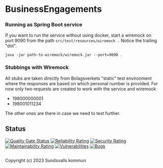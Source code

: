 # BusinessEngagements

### Running as Spring Boot service

If you want to run the service without using docker, start a wiremock on port 9090
from the path `src/test/resources/wiremock .` Notice the trailing "dot".

`java -jar path-to-wiremock/wiremock.jar --port=9090 .`

### Stubbings with Wiremock

All stubs are taken directly from Bolagsverkets "static" test environment where the responses are
based on which personal number is provided.
For now only two requests are created to work with the service and wiremock<br>

- 198000000001
- 198001011234

The other ones are there in case we need to test further.

## Status

[![Quality Gate Status](https://sonarcloud.io/api/project_badges/measure?project=Sundsvallskommun_api-service-business-engagements&metric=alert_status)](https://sonarcloud.io/summary/overall?id=Sundsvallskommun_api-service-business-engagements)
[![Reliability Rating](https://sonarcloud.io/api/project_badges/measure?project=Sundsvallskommun_api-service-business-engagements&metric=reliability_rating)](https://sonarcloud.io/summary/overall?id=Sundsvallskommun_api-service-business-engagements)
[![Security Rating](https://sonarcloud.io/api/project_badges/measure?project=Sundsvallskommun_api-service-business-engagements&metric=security_rating)](https://sonarcloud.io/summary/overall?id=Sundsvallskommun_api-service-business-engagements)
[![Maintainability Rating](https://sonarcloud.io/api/project_badges/measure?project=Sundsvallskommun_api-service-business-engagements&metric=sqale_rating)](https://sonarcloud.io/summary/overall?id=Sundsvallskommun_api-service-business-engagements)
[![Vulnerabilities](https://sonarcloud.io/api/project_badges/measure?project=Sundsvallskommun_api-service-business-engagements&metric=vulnerabilities)](https://sonarcloud.io/summary/overall?id=Sundsvallskommun_api-service-business-engagements)
[![Bugs](https://sonarcloud.io/api/project_badges/measure?project=Sundsvallskommun_api-service-business-engagements&metric=bugs)](https://sonarcloud.io/summary/overall?id=Sundsvallskommun_api-service-business-engagements)

##     

Copyright (c) 2023 Sundsvalls kommun
